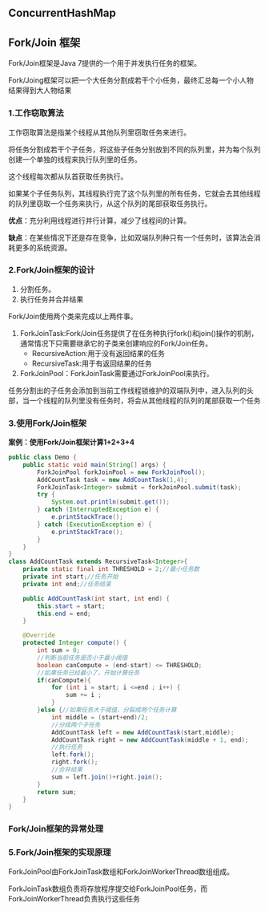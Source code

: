 ## ConcurrentHashMap



## Fork/Join 框架

Fork/Join框架是Java 7提供的一个用于并发执行任务的框架。

Fork/Joing框架可以把一个大任务分割成若干个小任务，最终汇总每一个小人物结果得到大人物结果



### 1.工作窃取算法

工作窃取算法是指某个线程从其他队列里窃取任务来进行。

将任务分割成若干个子任务，将这些子任务分别放到不同的队列里，并为每个队列创建一个单独的线程来执行队列里的任务。

这个线程每次都从队首获取任务执行。

如果某个子任务队列，其线程执行完了这个队列里的所有任务，它就会去其他线程的队列里窃取一个任务来执行，从这个队列的尾部获取任务执行。

**优点**：充分利用线程进行并行计算，减少了线程间的计算。

**缺点**：在某些情况下还是存在竞争，比如双端队列种只有一个任务时，该算法会消耗更多的系统资源。



### 2.Fork/Join框架的设计

1. 分割任务。
2. 执行任务并合并结果

Fork/Join使用两个类来完成以上两件事。

1. ForkJoinTask:Fork/Join任务提供了在任务种执行fork()和join()操作的机制，通常情况下只需要继承它的子类来创建响应的Fork/Join任务。
   * RecursiveAction:用于没有返回结果的任务
   * RecursiveTask:用于有返回结果的任务
2. ForkJoinPool：ForkJoinTask需要通过ForkJoinPool来执行。

任务分割出的子任务会添加到当前工作线程锁维护的双端队列中，进入队列的头部，当一个线程的队列里没有任务时，将会从其他线程的队列的尾部获取一个任务



### 3.使用Fork/Join框架

**案例：使用Fork/Join框架计算1+2+3+4**

```java
public class Demo {
    public static void main(String[] args) {
        ForkJoinPool forkJoinPool = new ForkJoinPool();
        AddCountTask task = new AddCountTask(1,4);
        ForkJoinTask<Integer> submit = forkJoinPool.submit(task);
        try {
            System.out.println(submit.get());
        } catch (InterruptedException e) {
            e.printStackTrace();
        } catch (ExecutionException e) {
            e.printStackTrace();
        }
    }
}
class AddCountTask extends RecursiveTask<Integer>{
    private static final int THRESHOLD = 2;//最小任务数
    private int start;//任务开始
    private int end;//任务结束

    public AddCountTask(int start, int end) {
        this.start = start;
        this.end = end;
    }

    @Override
    protected Integer compute() {
        int sum = 0;
        //判断当前任务是否小于最小阈值
        boolean canCompute = (end-start) <= THRESHOLD;
        //如果任务已经最小了，开始计算任务
        if(canCompute){
            for (int i = start; i <=end ; i++) {
                sum += i ;
            }
        }else {//如果任务大于阈值，分裂成两个任务计算
            int middle = (start+end)/2;
            //分成两个子任务
            AddCountTask left = new AddCountTask(start,middle);
            AddCountTask right = new AddCountTask(middle + 1, end);
            //执行任务
            left.fork();
            right.fork();
            //合并结果
            sum = left.join()+right.join();
        }
        return sum;
    }
}
```

### Fork/Join框架的异常处理



### 5.Fork/Join框架的实现原理

ForkJoinPool由ForkJoinTask数组和ForkJoinWorkerThread数组组成。

ForkJoinTask数组负责将存放程序提交给ForkJoinPool任务，而ForkJoinWorkerThread负责执行这些任务


